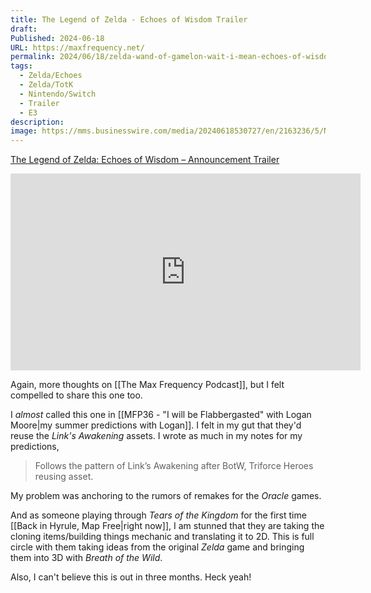 ```yaml
---
title: The Legend of Zelda - Echoes of Wisdom Trailer
draft: 
Published: 2024-06-18
URL: https://maxfrequency.net/
permalink: 2024/06/18/zelda-wand-of-gamelon-wait-i-mean-echoes-of-wisdom
tags:
  - Zelda/Echoes
  - Zelda/TotK
  - Nintendo/Switch
  - Trailer
  - E3
description: 
image: https://mms.businesswire.com/media/20240618530727/en/2163236/5/ND_Lead.jpg
---
```

[The Legend of Zelda: Echoes of Wisdom – Announcement Trailer](https://youtube.com/watch?v=94RTrH2erPE)

<div class=iframe-container>
<iframe width="560" height="315" src="https://www.youtube-nocookie.com/embed/94RTrH2erPE?si=BM7fvJrcqHXP-c1V" title="YouTube video player" frameborder="0" allow="accelerometer; autoplay; clipboard-write; encrypted-media; gyroscope; picture-in-picture; web-share" referrerpolicy="strict-origin-when-cross-origin" allowfullscreen></iframe>
</div>

Again, more thoughts on [[The Max Frequency Podcast]], but I felt compelled to share this one too. 

I *almost* called this one in [[MFP36 - "I will be Flabbergasted" with Logan Moore|my summer predictions with Logan]]. I felt in my gut that they'd reuse the *Link's Awakening* assets. I wrote as much in my notes for my predictions,

>  Follows the pattern of Link’s Awakening after BotW, Triforce Heroes reusing asset.

My problem was anchoring to the rumors of remakes for the *Oracle* games.

And as someone playing through *Tears of the Kingdom* for the first time [[Back in Hyrule, Map Free|right now]], I am stunned that they are taking the cloning items/building things mechanic and translating it to 2D. This is full circle with them taking ideas from the original *Zelda* game and bringing them into 3D with *Breath of the Wild*. 

Also, I can't believe this is out in three months. Heck yeah!